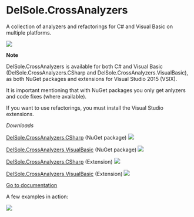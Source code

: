 # DelSole.CrossAnalyzers
A collection of analyzers and refactorings for C# and Visual Basic on multiple platforms. 

![](https://img.shields.io/badge/release-stable-brightgreen.svg)

**Note**

DelSole.CrossAnalyzers is available for both C# and Visual Basic (DelSole.CrossAnalyzers.CSharp and DelSole.CrossAnalyzers.VisualBasic), as both NuGet packages and extensions for Visual Studio 2015 (VSIX).

It is important mentioning that with NuGet packages you only get anlyzers and code fixes (where available).

If you want to use refactorings, you must install the Visual Studio extensions.


_Downloads_

[DelSole.CrossAnalyzers.CSharp](https://www.nuget.org/packages/DelSole.CrossAnalyzers.CSharp) (NuGet package) ![](https://img.shields.io/badge/nuget-1.0.6094.37613%20-blue.svg)

[DelSole.CrossAnalyzers.VisualBasic](https://www.nuget.org/packages/DelSole.CrossAnalyzers.VisualBasic) (NuGet package) ![](https://img.shields.io/badge/nuget-1.0.6092.23801-blue.svg)

[DelSole.CrossAnalyzers.CSharp](https://visualstudiogallery.msdn.microsoft.com/4f1e6ab7-7377-49b1-9b25-ac5efc3d1a43?SRC=Home) (Extension) ![](https://img.shields.io/badge/download-extension-orange.svg)

[DelSole.CrossAnalyzers.VisualBasic](https://visualstudiogallery.msdn.microsoft.com/81948e7c-2722-4203-b7dd-24be00fb75f3?SRC=Home) (Extension) ![](https://img.shields.io/badge/download-extension-orange.svg)

[Go to documentation](https://github.com/AlessandroDelSole/DelSole.CrossAnalyzers/wiki)

A few examples in action:

![](http://community.visual-basic.it/images/community_visual-basic_it/alessandro/184/o_adsCrossAnalyzers.gif)
